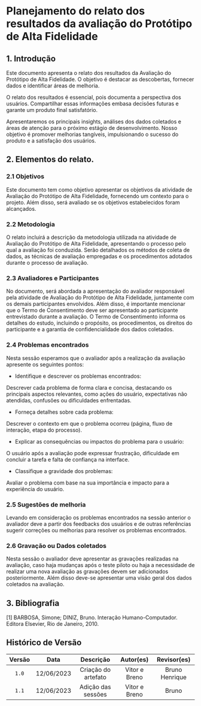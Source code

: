 # Planejamento do relato dos resultados da avaliação do Protótipo de Alta Fidelidade

## 1. Introdução
Este documento apresenta o relato dos resultados da Avaliação do Protótipo de Alta Fidelidade. O objetivo é destacar as descobertas, fornecer dados e identificar áreas de melhoria.

O relato dos resultados é essencial, pois documenta a perspectiva dos usuários. Compartilhar essas informações embasa decisões futuras e garante um produto final satisfatório.

Apresentaremos os principais insights, análises dos dados coletados e áreas de atenção para o próximo estágio de desenvolvimento. Nosso objetivo é promover melhorias tangíveis, impulsionando o sucesso do produto e a satisfação dos usuários.

## 2. Elementos do relato.

### 2.1 Objetivos
Este documento tem como objetivo apresentar os objetivos da atividade de Avaliação do Protótipo de Alta Fidelidade, fornecendo um contexto para o projeto. Além disso, será avaliado se os objetivos estabelecidos foram alcançados.

### 2.2 Metodologia
O relato incluirá a descrição da metodologia utilizada na atividade de Avaliação do Protótipo de Alta Fidelidade, apresentando o processo pelo qual a avaliação foi conduzida. Serão detalhados os métodos de coleta de dados, as técnicas de avaliação empregadas e os procedimentos adotados durante o processo de avaliação.

### 2.3 Avaliadores e Participantes
No documento, será abordada a apresentação do avaliador responsável pela atividade de Avaliação do Protótipo de Alta Fidelidade, juntamente com os demais participantes envolvidos. Além disso, é importante mencionar que o Termo de Consentimento deve ser apresentado ao participante entrevistado durante a avaliação. O Termo de Consentimento informa os detalhes do estudo, incluindo o propósito, os procedimentos, os direitos do participante e a garantia de confidencialidade dos dados coletados.

### 2.4 Problemas encontrados
Nesta sessão esperamos que o avaliador após a realização da avaliação apresente os seguintes pontos:
* Identifique e descrever os problemas encontrados:
<p>
Descrever cada problema de forma clara e concisa, destacando os principais aspectos relevantes, como ações do usuário, expectativas não atendidas, confusões ou dificuldades enfrentadas.
</p> 

* Forneça detalhes sobre cada problema:
<p>
Descrever o contexto em que o problema ocorreu (página, fluxo de interação, etapa do processo).
</p> 

* Explicar as consequências ou impactos do problema para o usuário:
<p>
O usuário após a avaliação pode expressar frustração, dificuldade em concluir a tarefa e falta de confiança na interface.
</p> 

* Classifique a gravidade dos problemas:
<p>
Avaliar o problema com base na sua importância e impacto para a experiência do usuário.
</p>

### 2.5 Sugestões de melhoria
Levando em consideração os problemas encontrados na sessão anterior o avaliador deve a partir dos feedbacks dos usuários e de outras referências sugerir correções ou melhorias para resolver os problemas encontrados.

### 2.6 Gravação ou Dados coletados
Nesta sessão o avaliador deve apresentar as gravações realizadas na avaliação, caso haja mudanças após o teste piloto ou haja a necessidade de realizar uma nova avaliação as gravações devem ser adicionados posteriormente. Além disso deve-se apresentar uma visão geral dos dados coletados na avaliação.

## 3. Bibliografia
[1] BARBOSA, Simone; DINIZ, Bruno. Interação Humano-Computador. Editora Elsevier, Rio de Janeiro, 2010.

## Histórico de Versão

| Versão |    Data    |               Descrição                | Autor(es) | Revisor(es) |
|:------:|:----------:|:--------------------------------------:|:---------:|:-----------:|
| `1.0`  | 12/06/2023 | Criação do artefato |   Vitor e Breno   |    Bruno Henrique    |
| `1.1` | 12/06/2023 | Adição das sessões | Vitor e Breno | Bruno
